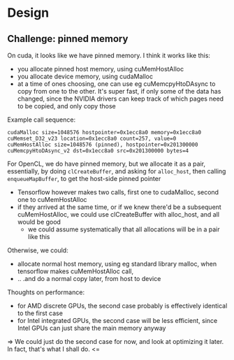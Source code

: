 # Design

## Challenge: pinned memory

On cuda, it looks like we have pinned memory.  I think it works like this:
- you allocate pinned host memory, using cuMemHostAlloc
- you allocate device memory, using cudaMalloc
- at a time of ones choosing, one can use eg cuMemcpyHtoDAsync to copy from one to the other.  It's super fast, if only some of the data has changed, since the NVIDIA drivers can keep track of which pages need to be copied, and only copy those

Example call sequence:
```
cudaMalloc size=1048576 hostpointer=0x1ecc8a0 memory=0x1ecc8a0
cuMemset_D32_v23 location=0x1ecc8a0 count=257, value=0
cuMemHostAlloc size=1048576 (pinned), hostpointer=0x201300000
cuMemcpyHtoDAsync_v2 dst=0x1ecc8a0 src=0x201300000 bytes=4
```

For OpenCL, we do have pinned memory, but we allocate it as a pair, essentially, by doing `clCreateBuffer`, and asking for `alloc_host`, then calling `enqueueMapBuffer`, to get the host-side pinned pointer
- Tensorflow however makes two calls, first one to cudaMalloc, second one to cuMemHostAlloc
- if they arrived at the same time, or if we knew there'd be a subsequent cuMemHostAlloc, we could use clCreateBuffer with alloc_host, and all would be good
    - we could assume systematically that all allocations will be in a pair like this

Otherwise, we could:
- allocate normal host memory, using eg standard library malloc, when tensorflow makes cuMemHostAlloc call,
- .. .and do a normal copy later, from host to device


Thoughts on performance:
- for AMD discrete GPUs, the second case probably is effectively identical to the first case
- for Intel integrated GPUs, the second case will be less efficient, since Intel GPUs can just share the main memory anyway

=> We could just do the second case for now, and look at optimizing it later.  In fact, that's what I shall do. <=
